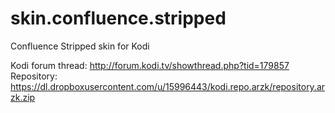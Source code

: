 # skin.confluence.stripped
Confluence Stripped skin for Kodi

Kodi forum thread: http://forum.kodi.tv/showthread.php?tid=179857
Repository: https://dl.dropboxusercontent.com/u/15996443/kodi.repo.arzk/repository.arzk.zip
